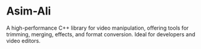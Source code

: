 # Asim-Ali
A high-performance C++ library for video manipulation, offering tools for trimming, merging, effects, and format conversion. Ideal for developers and video editors.
